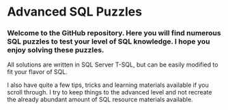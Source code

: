 # Advanced SQL Puzzles
### Welcome to the GitHub repository. Here you will find numerous SQL puzzles to test your level of SQL knowledge. I hope you enjoy solving these puzzles.

All solutions are written in SQL Server T-SQL, but can be easily modified to fit your flavor of SQL.

I also have quite a few tips, tricks and learning materials available if you scroll through. I try to keep things to the advanced level and not recreate the already abundant amount of SQL resource materials available.
